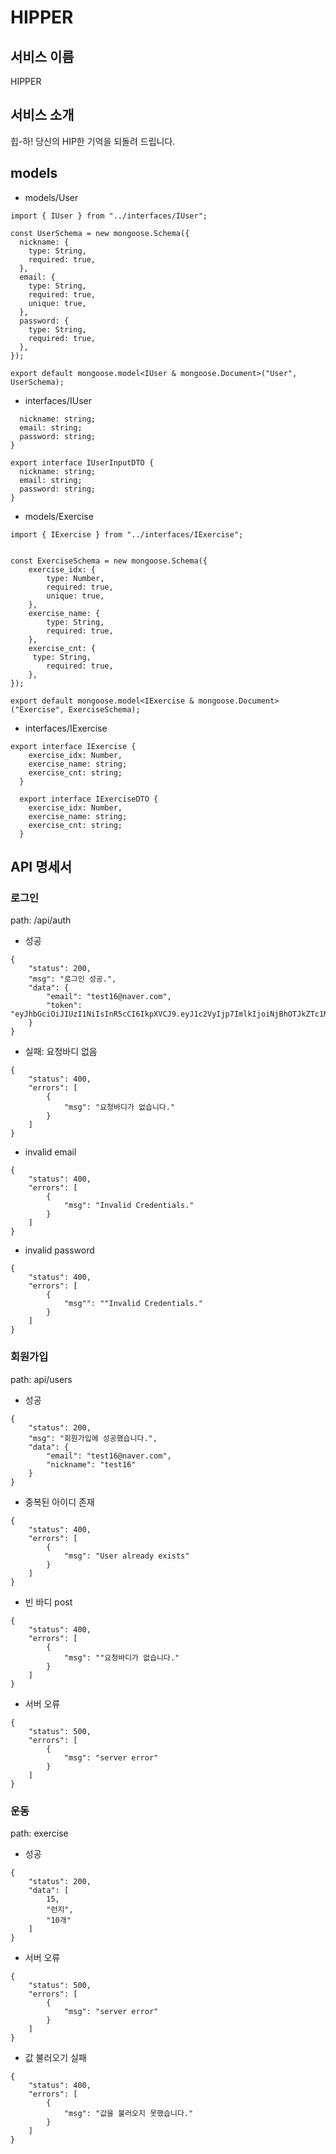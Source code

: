 # HIPPER

## 서비스 이름

HIPPER
## 서비스 소개

힙-하! 당신의 HIP한 기억을 되돌려 드립니다.
## models
- models/User
```import mongoose from "mongoose";
import { IUser } from "../interfaces/IUser";

const UserSchema = new mongoose.Schema({
  nickname: {
    type: String,
    required: true,
  },
  email: {
    type: String,
    required: true,
    unique: true,
  },
  password: {
    type: String,
    required: true,
  },
});

export default mongoose.model<IUser & mongoose.Document>("User", UserSchema);
```

- interfaces/IUser
```export interface IUser {
  nickname: string;
  email: string;
  password: string;
}

export interface IUserInputDTO {
  nickname: string;
  email: string;
  password: string;
}
```
- models/Exercise
```import mongoose from "mongoose";
import { IExercise } from "../interfaces/IExercise";


const ExerciseSchema = new mongoose.Schema({
    exercise_idx: {
        type: Number,
        required: true,
        unique: true,
    },  
    exercise_name: {
        type: String,
        required: true,
    },
    exercise_cnt: {
     type: String,
        required: true,
    },
});

export default mongoose.model<IExercise & mongoose.Document>("Exercise", ExerciseSchema);
```
- interfaces/IExercise
```
export interface IExercise {
    exercise_idx: Number,
    exercise_name: string;
    exercise_cnt: string;
  }
  
  export interface IExerciseDTO {
    exercise_idx: Number,
    exercise_name: string;
    exercise_cnt: string;
  }
 ```
## API 명세서
### 로그인
path: /api/auth
- 성공
```
{
    "status": 200,
    "msg": "로그인 성공.",
    "data": {
        "email": "test16@naver.com",
        "token": "eyJhbGciOiJIUzI1NiIsInR5cCI6IkpXVCJ9.eyJ1c2VyIjp7ImlkIjoiNjBhOTJkZTc1MmFiNTM2NGE4YTI2M2M2In0sImlhdCI6MTYyMTcwMDE2MiwiZXhwIjoxNjIxNzM2MTYyfQ.eB4ouEmRnwQ835uKK3S44wb7wvqYYcR7_xS2ndMrkjo"
    }
}	
```
- 실패: 요청바디 없음
```
{
    "status": 400,
    "errors": [
        {
            "msg": "요청바디가 없습니다."
        }
    ]
}
```
- invalid email
```
{
    "status": 400,
    "errors": [
        {
            "msg": "Invalid Credentials."
        }
    ]
}
```
- invalid password
```
{
    "status": 400,
    "errors": [
        {
            "msg"": ""Invalid Credentials."
        }
    ]
}
```
### 회원가입
path: api/users
- 성공
```
{
    "status": 200,
    "msg": "회원가입에 성공했습니다.",
    "data": {
        "email": "test16@naver.com",
        "nickname": "test16"
    }
}
```
- 중복된 아이디 존재
```
{
    "status": 400,
    "errors": [
        {
            "msg": "User already exists"
        }
    ]
}
```
- 빈 바디 post
```
{
    "status": 400,
    "errors": [
        {
            "msg": ""요청바디가 없습니다."
        }
    ]
}
```
- 서버 오류
```
{
    "status": 500,
    "errors": [
        {
            "msg": "server error"
        }
    ]
}
```
### 운동
path: exercise
- 성공
```
{
    "status": 200,
    "data": [
        15,
        "런지",
        "10개"
    ]
}
```
- 서버 오류

```
{
    "status": 500,
    "errors": [
        {
            "msg": "server error"
        }
    ]
}
```
- 값 불러오기 실패
```
{
    "status": 400,
    "errors": [
        {
            "msg": "값을 불러오지 못했습니다."
        }
    ]
}
```
